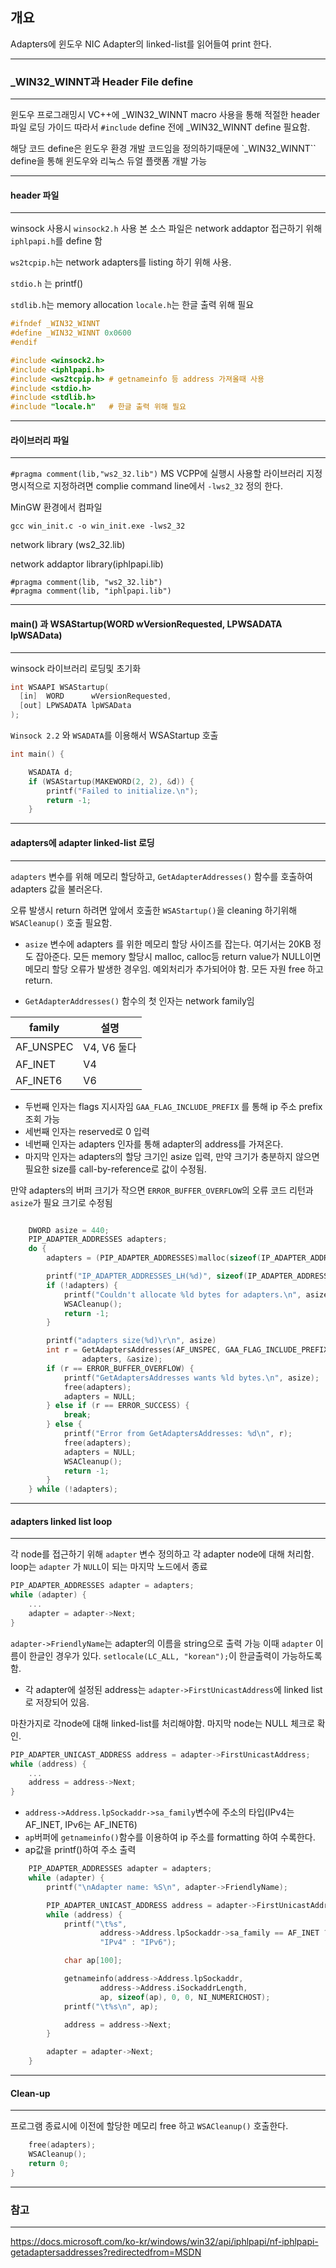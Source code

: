 ## 개요
Adapters에 윈도우 NIC Adapter의 linked-list를 읽어들여 print 한다.

---

### _WIN32_WINNT과 Header File define
---
윈도우 프로그래밍시 VC++에 _WIN32_WINNT macro 사용을 통해 적절한 header 파일 로딩 가이드
따라서 `#include` define 전에 _WIN32_WINNT define 필요함.

해당 코드 define은 윈도우 환경 개발 코드임을 정의하기때문에 `_WIN32_WINNT`` define을 통해 윈도우와 리눅스 듀얼 플랫폼 개발 가능

---

#### header 파일 
---

winsock 사용시 `winsock2.h` 사용
본 소스 파일은 network addaptor 접근하기 위해 `iphlpapi.h`를 define 함

`ws2tcpip.h`는 network adapters를 listing 하기 위해 사용. 

`stdio.h` 는 printf()

`stdlib.h`는 memory allocation
`locale.h`는 한글 출력 위해 필요

```c
#ifndef _WIN32_WINNT
#define _WIN32_WINNT 0x0600
#endif

#include <winsock2.h>
#include <iphlpapi.h>
#include <ws2tcpip.h> # getnameinfo 등 address 가져올때 사용
#include <stdio.h>
#include <stdlib.h>
#include "locale.h"   # 한글 출력 위해 필요
```

---

#### 라이브러리 파일
---

`#pragma comment(lib,"ws2_32.lib")` MS VCPP에 실행시 사용할 라이브러리 지정
명시적으로 지정하려면 complie command line에서 `-lws2_32` 정의 한다.

MinGW 환경에서 컴파일

```
gcc win_init.c -o win_init.exe -lws2_32
```

 network library (ws2_32.lib)

 network addaptor library(iphlpapi.lib)

```
#pragma comment(lib, "ws2_32.lib")
#pragma comment(lib, "iphlpapi.lib")
```
---

#### main() 과 WSAStartup(WORD wVersionRequested, LPWSADATA lpWSAData)
---

winsock 라이브러리 로딩및 초기화

```c
int WSAAPI WSAStartup(
  [in]  WORD      wVersionRequested,
  [out] LPWSADATA lpWSAData
);
```

`Winsock 2.2` 와 `WSADATA`를 이용해서 WSAStartup 호출

```c
int main() {

    WSADATA d;
    if (WSAStartup(MAKEWORD(2, 2), &d)) {
        printf("Failed to initialize.\n");
        return -1;
    }
```

---

#### adapters에 adapter linked-list 로딩
---

`adapters` 변수를 위해 메모리 할당하고, `GetAdapterAddresses()` 함수를 호출하여 adapters 값을 불러온다.

오류 발생시 return 하려면 앞에서 호출한 `WSAStartup()`을 cleaning 하기위해 `WSACleanup()` 호출 필요함.

- `asize` 변수에 adapters 를 위한 메모리 할당 사이즈를 잡는다. 여기서는 20KB 정도 잡아준다.
모든 memory 할당시 malloc, calloc등 return value가 NULL이면 메모리 할당 오류가 발생한 경우임. 예외처리가 추가되어야 함. 모든 자원 free 하고 return.

- `GetAdapterAddresses()` 함수의 첫 인자는  network family임  

|family      | 설명 |
| ----------- | ----------- |
|AF_UNSPEC  |V4, V6 둘다|
|AF_INET    |V4|
|AF_INET6   |V6|


- 두번째 인자는 flags 지시자임 `GAA_FLAG_INCLUDE_PREFIX` 를 통해 ip 주소 prefix 조회 가능
- 세번째 인자는 reserved로 0 입력
- 네번째 인자는 adapters 인자를 통해 adapter의 address를 가져온다.
- 마지막 인자는 adapters의 할당 크기인 asize 입력, 만약 크기가 충분하지 않으면 필요한 size를 call-by-reference로 값이 수정됨.

만약 adapters의 버퍼 크기가 작으면 `ERROR_BUFFER_OVERFLOW`의 오류 코드 리턴과 `asize`가 필요 크기로 수정됨

```c

    DWORD asize = 440;
    PIP_ADAPTER_ADDRESSES adapters;
    do {
        adapters = (PIP_ADAPTER_ADDRESSES)malloc(sizeof(IP_ADAPTER_ADDRESSES_LH));

        printf("IP_ADAPTER_ADDRESSES_LH(%d)", sizeof(IP_ADAPTER_ADDRESSES_LH));
        if (!adapters) {
            printf("Couldn't allocate %ld bytes for adapters.\n", asize);
            WSACleanup();
            return -1;
        }

        printf("adapters size(%d)\r\n", asize)
        int r = GetAdaptersAddresses(AF_UNSPEC, GAA_FLAG_INCLUDE_PREFIX, 0,
                adapters, &asize);
        if (r == ERROR_BUFFER_OVERFLOW) {
            printf("GetAdaptersAddresses wants %ld bytes.\n", asize);
            free(adapters);
            adapters = NULL;
        } else if (r == ERROR_SUCCESS) {
            break;
        } else {
            printf("Error from GetAdaptersAddresses: %d\n", r);
            free(adapters);
            adapters = NULL;
            WSACleanup();
            return -1;
        }
    } while (!adapters);
```

---

#### adapters linked list loop
---

각 node를 접근하기 위해 `adapter` 변수 정의하고 각 adapter node에 대해 처리함.
loop는 `adapter` 가 `NULL`이 되는 마지막 노드에서 종료
```c
PIP_ADAPTER_ADDRESSES adapter = adapters;
while (adapter) {
    ...
    adapter = adapter->Next;
}
```

`adapter->FriendlyName`는 adapter의 이름을 string으로 출력 가능
이때 `adapter` 이름이 한글인 경우가 있다.  `setlocale(LC_ALL, "korean");`이 한글출력이 가능하도록 함.


- 각 adapter에 설정된 address는 `adapter->FirstUnicastAddress`에 linked list로 저장되어 있음.

마찬가지로 각node에 대해 linked-list를 처리해야함. 마지막 node는 NULL 체크로 확인.

```c
PIP_ADAPTER_UNICAST_ADDRESS address = adapter->FirstUnicastAddress;
while (address) {
    ...
    address = address->Next;
}
```

- `address->Address.lpSockaddr->sa_family`변수에 주소의 타입(IPv4는 AF_INET, IPv6는 AF_INET6)
- `ap`버퍼에 `getnameinfo()`함수를 이용하여 ip 주소를 formatting 하여 수록한다.
- ap값을 printf()하여 주소 출력

```c
    PIP_ADAPTER_ADDRESSES adapter = adapters;
    while (adapter) {
        printf("\nAdapter name: %S\n", adapter->FriendlyName);

        PIP_ADAPTER_UNICAST_ADDRESS address = adapter->FirstUnicastAddress;
        while (address) {
            printf("\t%s",
                    address->Address.lpSockaddr->sa_family == AF_INET ?
                    "IPv4" : "IPv6");

            char ap[100];

            getnameinfo(address->Address.lpSockaddr,
                    address->Address.iSockaddrLength,
                    ap, sizeof(ap), 0, 0, NI_NUMERICHOST);
            printf("\t%s\n", ap);

            address = address->Next;
        }

        adapter = adapter->Next;
    }
```
---

#### Clean-up
---

프로그램 종료시에 이전에 할당한 메모리 free 하고 `WSACleanup()` 호출한다.

```c
    free(adapters);
    WSACleanup();
    return 0;
}
```

---

### 참고
---

https://docs.microsoft.com/ko-kr/windows/win32/api/iphlpapi/nf-iphlpapi-getadaptersaddresses?redirectedfrom=MSDN